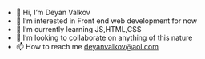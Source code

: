 - 👋 Hi, I’m Deyan Valkov
- 👀 I’m interested in Front end web development for now
- 🌱 I’m currently learning JS,HTML,CSS
- 💞️ I’m looking to collaborate on anything of this nature
- 📫 How to reach me deyanvalkov@aol.com

<!---
ValkovD/ValkovD is a ✨ special ✨ repository because its `README.md` (this file) appears on your GitHub profile.
You can click the Preview link to take a look at your changes.
--->
